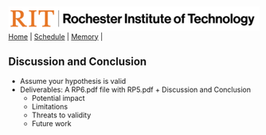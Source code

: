 [<img width=900 src="../img/logo_rit.png?raw=yes">](../README.md)   
[Home](../README.md) |
[Schedule](../schedule.md) |
[Memory](../memory.md) |

## Discussion and Conclusion

 - Assume your hypothesis is valid
 - Deliverables: A RP6.pdf file with RP5.pdf + Discussion and Conclusion
   + Potential impact
   + Limitations
   + Threats to validity
   + Future work


